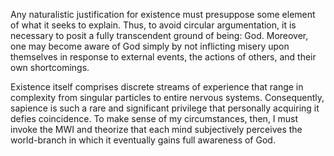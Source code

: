 Any naturalistic justification for existence must presuppose some element of what it seeks to explain. Thus, to avoid circular argumentation, it is necessary to posit a fully transcendent ground of being: God. Moreover, one may become aware of God simply by not inflicting misery upon themselves in response to external events, the actions of others, and their own shortcomings.

Existence itself comprises discrete streams of experience that range in complexity from singular particles to entire nervous systems. Consequently, sapience is such a rare and significant privilege that personally acquiring it defies coincidence. To make sense of my circumstances, then, I must invoke the MWI and theorize that each mind subjectively perceives the world-branch in which it eventually gains full awareness of God.
